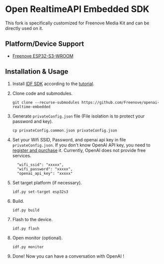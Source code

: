 # Open RealtimeAPI Embedded SDK

This fork is specifically customized for Freenove Media Kit and can be directly used on it.

## Platform/Device Support

* [Freenove ESP32-S3-WROOM](https://www.amazon.com/gp/product/B0BMQ8F7FN)

## Installation & Usage

1. Install [IDF SDK](https://github.com/espressif/esp-idf) according to the [tutorial](https://docs.espressif.com/projects/esp-idf/zh_CN/latest/esp32s3/get-started/index.html#get-started-how-to-get-esp-idf).

2. Clone code and submodules.

   `git clone --recurse-submodules https://github.com/Freenove/openai-realtime-embedded`

3. Generate `privateConfig.json` file (File isolation is to protect your password and key).

   `cp privateConfig.common.json privateConfig.json`

4. Set your Wifi SSID, Password, and openai api key in file `privateConfig.json`. If you don't know OpenAI API key, you need to [register and purchase](https://platform.openai.com/) it. Currently, OpenAI does not provide free services.

   ```
     "wifi_ssid": "xxxxx",
     "wifi_password": "xxxxx",
     "openai_api_key": "xxxxx"
   ```

5. Set target platform (if necessary).

   `idf.py set-target esp32s3`

6. Build.

   `idf.py build`

7. Flash to the device.

   `idf.py flash`

8. Open monitor (optional).

   `idf.py monitor`

9. Done! Now you can have a conversation with OpenAI !

